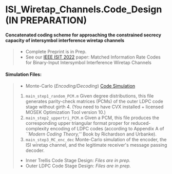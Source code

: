 # ISI_Wiretap_Channels.Code_Design (IN PREPARATION)

#### Concatenated coding scheme for approaching the constrained secrecy capacity of intersymbol interference wiretap channels
> + Complete Preprint is in Prep.
> + See our [IEEE ISIT 2022](https://ieeexplore.ieee.org/abstract/document/9834578#citations) paper: Matched Information Rate Codes for Binary-Input Intersymbol Interference Wiretap Channels


#### Simulation Files:
> + Monte-Carlo (*Encoding/Decoding*) [Code Simulation](https://github.com/arianouri/ISI_Wiretap_Channels.Code_Design/tree/main/%5BSIMULATION_FILES%5D%20Code%20Design/MC_Encoding_Decoding)
> 1. `main_step1_random_PCM.m` Given degree distributions, this file generates parity-check matrices (PCMs) of the outer LDPC code stage without girth 4. (You need to have CVX installed + licensed MOSEK Optimization Tool version 10.)
> 2. `main_step2_uppertri_PCM.m` Given a PCM, this file produces the corresponding upper triangular format proper for reduced-complexity encoding of LDPC codes (according to Appendix A of *``Modern Coding Theory,''*  Book by Richardson and Urbanke).
> 3. `main_step3_MC_enc_dec` Monte-Carlo simulation of the encoder, the ISI wiretap channel, and the legitimate receiver's message passing decoder.
> + Inner Trellis Code Stage Design: *Files are in prep.*
> + Outer LDPC Code Stage Design: *Files are in prep.*
